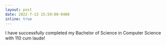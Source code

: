```yaml
---
layout: post
date: 2022-7-13 15:59:00-0400
inline: true
---
```


I have successfully completed my Bachelor of Science in Computer Science with 110 cum laude!